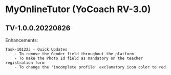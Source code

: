 # MyOnlineTutor (YoCoach RV-3.0)

## TV-1.0.0.20220826

Enhancements:
    
    Task-101223 - Quick Updates
        - To remove the Gender field throughout the platform
        - To make the Photo Id field as mandatory on the teacher registration form
        - To change the 'incomplete profile' exclamatory icon color to red 

    
